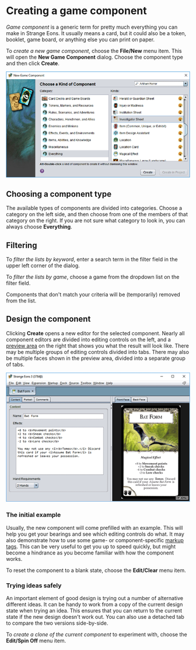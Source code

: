 # Creating a game component

*Game component* is a generic term for pretty much everything you can make in Strange Eons. It usually means a card, but it could also be a token, booklet, game board, or anything else you can print on paper.

To *create a new game component*, choose the **File/New** menu item. This will open the **New Game Component** dialog. Choose the component type and then click **Create**.

![the new game component dialog](images/new-component.png)

## Choosing a component type

The available types of components are divided into categories. Choose a category on the left side, and then choose from one of the members of that category on the right. If you are not sure what category to look in, you can always choose **Everything**.

## Filtering

To *filter the lists by keyword*, enter a search term in the filter field in the upper left corner of the dialog.

To *filter the lists by game*, choose a game from the dropdown list on the filter field.

Components that don't match your criteria will be (temporarily) removed from the list.

## Design the component

Clicking **Create** opens a new editor for the selected component. Nearly all component editors are divided into editing controls on the left, and a [preview area](um-preview-area.md) on the right that shows you what the result will look like. There may be multiple groups of editing controls divided into tabs. There may also be multiple faces shown in the preview area, divided into a separate group of tabs.

![a game component editor](images/game-component.png)

### The initial example

Usually, the new component will come prefilled with an example. This will help you get your bearings and see which editing controls do what. It may also demonstrate how to use some game- or component-specific [markup tags](um-markup-text.md). This can be very useful to get you up to speed quickly, but might become a hindrance as you become familiar with how the component works.

To reset the component to a blank state, choose the **Edit/Clear** menu item.

### Trying ideas safely

An important element of good design is trying out a number of alternative different ideas. It can be handy to work from a copy of the current design state when trying an idea. This ensures that you can return to the current state if the new design doesn't work out. You can also use a detached tab to compare the two versions side-by-side.

To *create a clone of the current component* to experiment with, choose the **Edit/Spin Off** menu item.